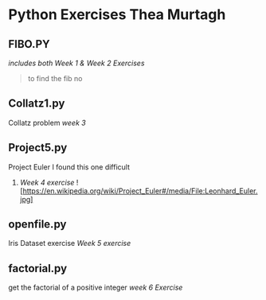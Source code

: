 # Python Exercises Thea Murtagh 
## FIBO.PY ##
_includes both Week 1 & Week 2 Exercises_
> to find the fib no

## Collatz1.py ##
Collatz problem _week 3_

## Project5.py ##
Project Euler I found this one difficult
1. _Week 4 exercise_
![https://en.wikipedia.org/wiki/Project_Euler#/media/File:Leonhard_Euler.jpg]

## openfile.py
Iris Dataset exercise 
_Week 5 exercise_

## factorial.py ##
get the factorial of a positive integer 
_week 6 Exercise_




